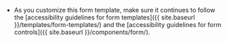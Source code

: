 - As you customize this form template, make sure it continues to follow the [accessibility guidelines for form templates]({{ site.baseurl }}/templates/form-templates/) and the [accessibility guidelines for form controls]({{ site.baseurl }}/components/form/).
